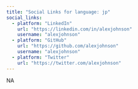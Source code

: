 ```yaml
---
title: "Social Links for language: jp"
social_links:
  - platform: "LinkedIn"
    url: "https://linkedin.com/in/alexjohnson"
    username: "alexjohnson"
  - platform: "GitHub"
    url: "https://github.com/alexjohnson"
    username: "alexjohnson"
  - platform: "Twitter"
    url: "https://twitter.com/alexjohnson"
---
```


NA
